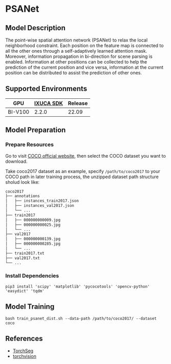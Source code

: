 # PSANet

## Model Description

The point-wise spatial attention network (PSANet) to relax the local neighborhood constraint. Each position on the
feature map is connected to all the other ones through a self-adaptively learned attention mask. Moreover, information
propagation in bi-direction for scene parsing is enabled. Information at other positions can be collected to help the
prediction of the current position and vice versa, information at the current position can be distributed to assist the
prediction of other ones.

## Supported Environments

| GPU    | [IXUCA SDK](https://gitee.com/deep-spark/deepspark#%E5%A4%A9%E6%95%B0%E6%99%BA%E7%AE%97%E8%BD%AF%E4%BB%B6%E6%A0%88-ixuca) | Release |
|--------|-----------|---------|
| BI-V100 | 2.2.0     |  22.09  |

## Model Preparation

### Prepare Resources

Go to visit [COCO official website](https://cocodataset.org/#download), then select the COCO dataset you want to
download.

Take coco2017 dataset as an example, specify `/path/to/coco2017` to your COCO path in later training process, the
unzipped dataset path structure sholud look like:

```bash
coco2017
├── annotations
│   ├── instances_train2017.json
│   ├── instances_val2017.json
│   └── ...
├── train2017
│   ├── 000000000009.jpg
│   ├── 000000000025.jpg
│   └── ...
├── val2017
│   ├── 000000000139.jpg
│   ├── 000000000285.jpg
│   └── ...
├── train2017.txt
├── val2017.txt
└── ...
```

### Install Dependencies

```shell
pip3 install 'scipy' 'matplotlib' 'pycocotools' 'opencv-python' 'easydict' 'tqdm'
```

## Model Training

```shell
bash train_psanet_dist.sh --data-path /path/to/coco2017/ --dataset coco
```

## References

- [TorchSeg](https://github.com/ycszen/TorchSeg)
- [torchvision](../../torchvision/pytorch/README.md)
